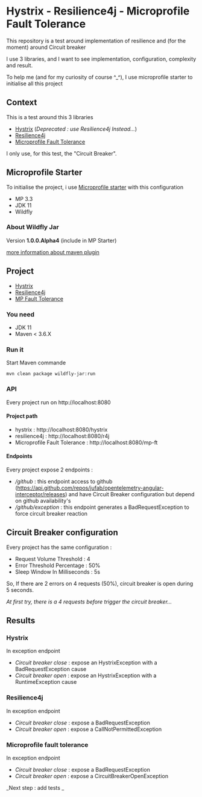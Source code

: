 # Hystrix - Resilience4j - Microprofile Fault Tolerance

This repository is a test around implementation of resilience and (for the moment) around Circuit breaker

I use 3 libraries, and I want to see implementation, configuration, complexity and result.

To help me (and for my curiosity of course ^_^), I use microprofile starter to initialise all this project

## Context

This is a test around this 3 libraries

- [Hystrix](https://github.com/Netflix/Hystrix) (_Deprecated : use Resilience4j Instead..._)
- [Resilience4j](https://resilience4j.readme.io/)
- [Microprofile Fault Tolerance](https://download.eclipse.org/microprofile/microprofile-fault-tolerance-2.1/microprofile-fault-tolerance-spec.html)

I only use, for this test, the "Circuit Breaker".

## Microprofile Starter

To initialise the project, i use [Microprofile starter](https://start.microprofile.io/) with this configuration

- MP 3.3
- JDK 11
- Wildfly

### About Wildfly Jar

Version **1.0.0.Alpha4** (include in MP Starter)

[more information about maven plugin](https://docs.wildfly.org/21/Bootable_Guide.html)

## Project

- [Hystrix](hystrix)
- [Resilience4j](resilience4j)
- [MP Fault Tolerance](mp-faulttolerance)

### You need

- JDK 11
- Maven < 3.6.X

### Run it

Start Maven commande

```shell
mvn clean package wildfly-jar:run
```

### API

Every project run on http://localhost:8080

#### Project path 

- hystrix : http://localhost:8080/hystrix
- resilience4j : http://localhost:8080/r4j
- Microprofile Fault Tolerance : http://localhost:8080/mp-ft 

#### Endpoints

Every project expose 2 endpoints :

- _/github_ : this endpoint access to github (https://api.github.com/repos/jufab/opentelemetry-angular-interceptor/releases) and have Circuit Breaker configuration but depend on github availability's
- _/github/exception_ : this endpoint generates a BadRequestException to force circuit breaker reaction  

## Circuit Breaker configuration

Every project has the same configuration : 

- Request Volume Threshold : 4
- Error Threshold Percentage : 50% 
- Sleep Window In Milliseconds : 5s

So, If there are 2 errors on 4 requests (50%), circuit breaker is open during 5 seconds.

_At first try, there is a 4 requests before trigger the circuit breaker..._

## Results

### Hystrix

In exception endpoint

- _Circuit breaker close_ : expose an HystrixException with a BadRequestException cause
- _Circuit breaker open_ : expose an HystrixException with a RuntimeException cause

### Resilience4j

In exception endpoint

- _Circuit breaker close_ : expose a BadRequestException
- _Circuit breaker open_ : expose a CallNotPermittedException

### Microprofile fault tolerance

In exception endpoint

- _Circuit breaker close_ : expose a BadRequestException
- _Circuit breaker open_ : expose a CircuitBreakerOpenException


_Next step : add tests _



